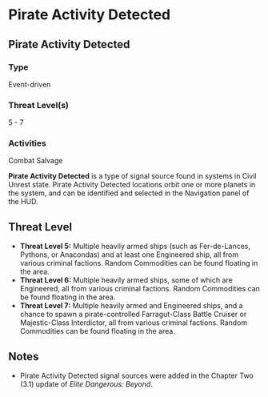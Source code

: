 # Pirate Activity Detected
## Pirate Activity Detected

### Type

Event-driven

### Threat Level(s)

5 - 7

### Activities

Combat
Salvage

**Pirate Activity Detected** is a type of signal source found in systems in Civil Unrest state. Pirate Activity Detected locations orbit one or more planets in the system, and can be identified and selected in the Navigation panel of the HUD. 

## Threat Level

- **Threat Level 5:** Multiple heavily armed ships (such as Fer-de-Lances, Pythons, or Anacondas) and at least one Engineered ship, all from various criminal factions. Random Commodities can be found floating in the area.
- **Threat Level 6:** Multiple heavily armed ships, some of which are Engineered, all from various criminal factions. Random Commodities can be found floating in the area.
- **Threat Level 7:** Multiple heavily armed and Engineered ships, and a chance to spawn a pirate-controlled Farragut-Class Battle Cruiser or Majestic-Class Interdictor, all from various criminal factions. Random Commodities can be found floating in the area.

## Notes

- Pirate Activity Detected signal sources were added in the Chapter Two (3.1) update of *Elite Dangerous: Beyond*.